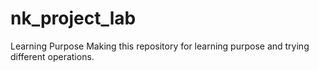 # nk_project_lab
Learning Purpose
Making this repository for learning purpose and trying different operations.
